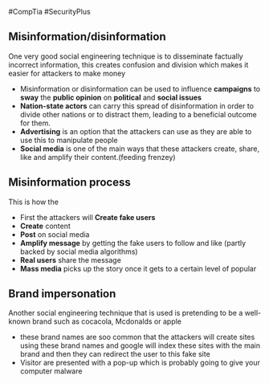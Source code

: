 #CompTia #SecurityPlus 
## Misinformation/disinformation
One very good social engineering technique is to disseminate factually incorrect information, this creates confusion and division which makes it easier for attackers to make money
- Misinformation or disinformation can be used to influence **campaigns** to **sway** the **public opinion** on **political** and **social issues** 
- **Nation-state actors** can carry this spread of disinformation in order to divide other nations or to distract them, leading to a beneficial outcome for them. 
- **Advertising** is an option that the attackers can use as they are able to use this to manipulate people  
- **Social media** is one of the main ways that these attackers create, share, like and amplify their content.(feeding frenzey)

## Misinformation process
This is how the 
- First the attackers will **Create fake users** 
- **Create** content 
- **Post** on social media
- **Amplify message** by getting the fake users to follow and like (partly backed by social media algorithms)
- **Real users** share the message
- **Mass media** picks up the story once it gets to a certain level of popular
## Brand impersonation
Another social engineering technique that is used is pretending to be a well-known brand such as cocacola, Mcdonalds or apple 
- these brand names are soo common that the attackers will create sites using these brand names and google will index these sites with the main brand and then they can redirect the user to  this fake site 
- Visitor are presented with a pop-up which is probably going to give your computer malware 

